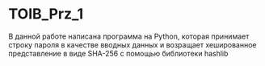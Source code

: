 # TOIB_Prz_1

В данной работе написана программа на Python, которая принимает строку пароля в качестве вводных данных и возращает хешированное представление в виде SHA-256 с помощью библиотеки hashlib

